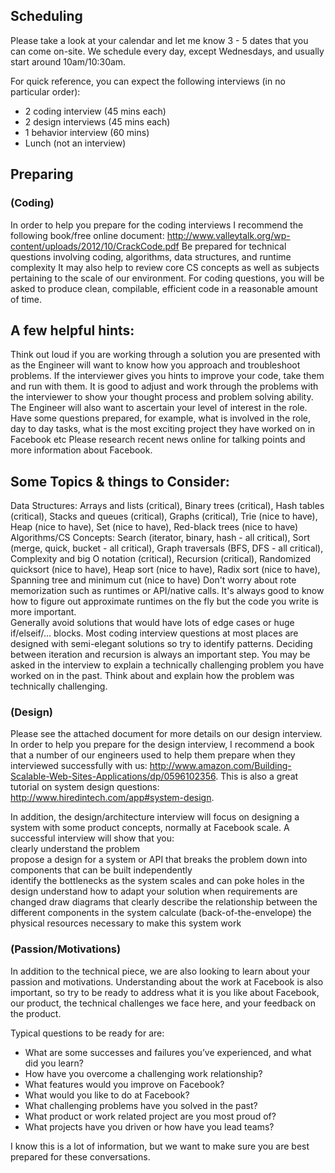 ## Scheduling  
Please take a look at your calendar and let me know 3 - 5 dates that you can come on-site. We schedule every day, except Wednesdays, and usually start around 10am/10:30am.

For quick reference, you can expect the following interviews (in no particular order):
- 2 coding interview (45 mins each)
- 2 design interviews (45 mins each)
- 1 behavior interview (60 mins)
- Lunch (not an interview)

## Preparing
### (Coding)  
In order to help you prepare for the coding interviews I recommend the following book/free online document:  http://www.valleytalk.org/wp-content/uploads/2012/10/CrackCode.pdf
Be prepared for technical questions involving coding, algorithms, data structures, and runtime complexity
 It may also help to review core CS concepts as well as subjects pertaining to the scale of our environment. 
 For coding questions, you will be asked to produce clean, compilable, efficient code in a reasonable amount of time.  

## A few helpful hints:
Think out loud if you are working through a solution you are presented with as the Engineer will want to know how you approach and troubleshoot problems. 
If the interviewer gives you hints to improve your code, take them and run with them.  It is good to adjust and work through the problems with the interviewer to show your thought process and problem solving ability.
The Engineer will also want to ascertain your level of interest in the role. Have some questions prepared, for example, what is involved in the role, day to day tasks, what is the most exciting project they have worked on in Facebook etc
Please research recent news online for talking points and more information about Facebook. 

## Some Topics & things to Consider:
Data Structures: Arrays and lists (critical), Binary trees (critical), Hash tables (critical), Stacks and queues (critical), Graphs (critical), Trie (nice to have), Heap (nice to have), Set (nice to have), Red-black trees (nice to have)
Algorithms/CS Concepts: Search (iterator, binary, hash - all critical), Sort (merge, quick, bucket - all critical), Graph traversals (BFS, DFS - all critical), Complexity and big O notation (critical), Recursion (critical), Randomized quicksort (nice to have), Heap sort (nice to have), Radix sort (nice to have), Spanning tree and minimum cut (nice to have)
Don't worry about rote memorization such as runtimes or API/native calls. It's always good to know how to figure out approximate runtimes on the fly but the code you write is more important.  
Generally avoid solutions that would have lots of edge cases or huge if/elseif/... blocks. Most coding interview questions at most places are designed with semi-elegant solutions so try to identify patterns. Deciding between iteration and recursion is always an important step.
You may be asked in the interview to explain a technically challenging problem you have worked on in the past. Think about and explain how the problem was technically challenging.

### (Design)
Please see the attached document for more details on our design interview. In order to help you prepare for the design interview, I recommend a book that a number of our engineers used to help them prepare when they interviewed successfully with us: http://www.amazon.com/Building-Scalable-Web-Sites-Applications/dp/0596102356. This is also a great tutorial on system design questions: http://www.hiredintech.com/app#system-design.

In addition, the design/architecture interview will focus on designing a system with some product concepts, normally at Facebook scale. A successful interview will show that you:  
clearly understand the problem  
propose a design for a system or API that breaks the problem down into components that can be built independently  
identify the bottlenecks as the system scales and can poke holes in the design 
understand how to adapt your solution when requirements are changed
draw diagrams that clearly describe the relationship between the different components in the system 
calculate (back-of-the-envelope) the physical resources necessary to make this system work

### (Passion/Motivations)
In addition to the technical piece, we are also looking to learn about your passion and motivations. Understanding about the work at Facebook is also important, so try to be ready to address what it is you like about Facebook, our product, the technical challenges we face here, and your feedback on the product.  

Typical questions to be ready for are:  
- What are some successes and failures you’ve experienced, and what did you learn?
- How have you overcome a challenging work relationship?
- What features would you improve on Facebook?
- What would you like to do at Facebook?
- What challenging problems have you solved in the past?
- What product or work related project are you most proud of?  
- What projects have you driven or how have you lead teams?

I know this is a lot of information, but we want to make sure you are best prepared for these conversations. 